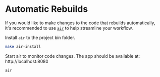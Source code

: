 # Automatic Rebuilds

If you would like to make changes to the code that rebuilds automatically, it's recommended to use [`air`](https://github.com/cosmtrek/air) to help streamline your workflow.

Install `air` to the project bin folder.

```bash
make air-install
```

Start air to monitor code changes. The app should be available at: http://localhost:8080

```bash
air
```